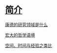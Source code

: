 
# [简介](README.md)

[康德的研究领域是什么](康德的研究领域是什么.md)


[宏大的哲学语境](宏大的哲学语境.md)

[空间、时间与经验之类比](空间、时间与经验之类比.md)
